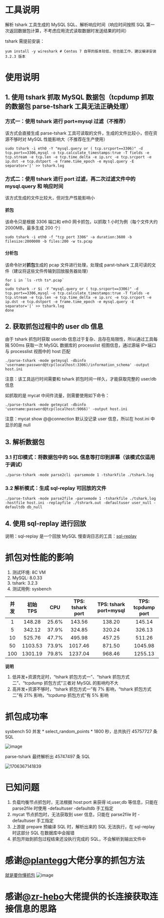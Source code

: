 # 工具说明
解析 tshark 工具生成的 MySQL SQL、解析响应时间（响应时间按照 SQL 第一次返回数据包计算，不考虑应用流式读取数据时发送结果的时间）

tshark 需提前安装：

```
yum install -y wireshark # Centos 7 自带的版本较低，但也能工作，建议编译安装 3.2.3 版本
```


# 使用说明
## 1. 使用 tshark 抓取 MySQL 数据包（tcpdump 抓取的数据包 parse-tshark 工具无法正确处理）
### 方式一：使用 tshark 进行 port+mysql 过滤（不推荐）
该方式会直接生成 parse-tshark 工具可读取的文件，生成的文件比较小，但在资源不够时对 MySQL 性能影响大（不推荐在生产使用）
```
sudo tshark -i eth0 -Y "mysql.query or ( tcp.srcport==3306)" -d tcp.port==3306,mysql -o tcp.calculate_timestamps:true -T fields -e tcp.stream -e tcp.len -e tcp.time_delta -e ip.src -e tcp.srcport -e ip.dst -e tcp.dstport -e frame.time_epoch -e mysql.query -E separator='|' >> tshark.log
```
### 方式二：使用 tshark 进行 port 过滤，再二次过滤文件中的 mysql.query 和 响应时间
该方式生成的文件比较大，但对生产性能影响小
#### 抓包
该命令只是根据 3306 端口和 eth0 网卡抓包，以抓取 1 小时为例（每个文件大约 2000MB，最多生成 200 个）
```
sudo tshark -i eth0 -f "tcp port 3306" -a duration:3600 -b filesize:2000000 -b files:200 -w ts.pcap
```
#### 分析包
该命令针对**抓包**生成的 pcap 文件进行处理，处理成 parst-tshark 工具可读的文件（建议将这些文件传输到回放服务器处理）
```
for i in `ls -rth ts*.pcap`
do
sudo tshark -r $i -Y "mysql.query or ( tcp.srcport==3306)" -d tcp.port==3306,mysql -o tcp.calculate_timestamps:true -T fields -e tcp.stream -e tcp.len -e tcp.time_delta -e ip.src -e tcp.srcport -e ip.dst -e tcp.dstport -e frame.time_epoch -e mysql.query -E separator='|' >> tshark.log
done
```
## 2. 获取抓包过程中的 user db 信息
由于 tshark 抓包时获取 user/db 信息过于复杂、且存在局限性，所以通过工具每隔 500ms 获取一次 MySQL 数据库的 processlist 视图信息，通过源端 IP+端口 与 processlist 视图中的 host 匹配

```
./parse-tshark -mode getmysql -dbinfo 'username:password@tcp(localhost:3306)/information_schema' -output host.ini
```
注意：该工具运行时间需要和 tshark 抓包时间一样久，才能获取完整的 user/db 信息

如抓取的是 mycat 中间件流量，则需要使用如下命令：

```
./parse-tshark -mode getmycat -dbinfo 'username:password@tcp(localhost:9066)' -output host.ini

```

注意：mycat show @@connection 默认没记录 user 信息，所以在 host.ini 中显示的是 null

## 3. 解析数据包
### 3.1 打印模式：将数据包中的 SQL 信息等打印到屏幕（该模式仅适用于调试）

```
./parse-tshark -mode parse2cli -parsemode 1 -tsharkfile ./tshark.log
```
### 3.2 解析模式：生成 sql-replay 可回放的文件
```
./parse-tshark -mode parse2file -parsemode 1 -tsharkfile ./tshark.log -hostfile host.ini -replayfile ./tshrark.out -defaultuser user_null -defaultdb db_null
```
## 4. 使用 sql-replay 进行回放
说明：sql-replay 是一个回放 MySQL 慢查询日志的工具：[sql-replay](https://github.com/Bowen-Tang/sql-replay)

# 抓包对性能的影响
1. 测试环境: 8C VM
2. MySQL: 8.0.33
3. tshark: 3.2.3
4. 测试用例: sysbench

| 并发 | 初始 TPS | CPU   | TPS: tshark port | TPS: tshark port+mysql |TPS: tcpdump port |
|:----:|:--------:|:-----:|:-----------:|:-----------------:|:------------:|
| 1    | 148.28   | 25.6% | 143.56      | 138.20            | 145.14       |
| 5    | 342.12   | 37.9% | 324.85      | 320.24            | 326.13       |
| 10   | 525.76   | 47.7% | 495.98      | 457.25            | 511.26       |
| 50   | 1103.53  | 73.9% | 1017.46     | 871.50            | 1045.98      |
| 100  | 1301.19  | 79.8% | 1237.04     | 968.46            | 1255.13      |

**说明**
1. 低并发+资源充足时，“tshark 抓包方式一”、“tshark 抓包方式二”、“tcpdump 抓包方式”三者对 MySQL 的影响均不大
2. 高并发+资源不够时，“tshark 抓包方式一”有 7% 影响，“tshark 抓包方式二”有 21% 影响，“tcpdump 抓包方式”有 5% 影响

# 抓包成功率
sysbench 50 并发 * select_random_points * 1800 秒，总共执行 45757727 条 SQL

![image](https://github.com/Bowen-Tang/parse-tshark/assets/52245161/caeacc29-bdde-43b6-ac4e-5350603832a7)

parse-tshark 最终解析出 45747497 条 SQL

![1706367141839](https://github.com/Bowen-Tang/parse-tshark/assets/52245161/6eb5ed7b-078a-4459-b62d-88363f856054)


# 已知问题
1. 负载均衡节点抓包时，无法根据 host:port 来获得 id,user,db 等信息，只能在 parse2file 时使用 -defaultuser -defaultdb 手工指定
2. mycat 节点抓包时，无法获取到 user 信息，只能在 parse2file 时 -defaultuser 手工指定
3. 上游是 prepare 预编译 SQL 时，解析出来的 SQL 无法执行，在 sql-replay 时这部分 SQL 在数据库中会报错
4. 抓包开始到抓包过程结束还没执行完成的 SQL，不会解析到输出文件中

# 感谢[@plantegg](https://plantegg.github.io/)大佬分享的抓包方法
[就是要你懂抓包](https://plantegg.github.io/2019/06/21/%E5%B0%B1%E6%98%AF%E8%A6%81%E4%BD%A0%E6%87%82%E6%8A%93%E5%8C%85--WireShark%E4%B9%8B%E5%91%BD%E4%BB%A4%E8%A1%8C%E7%89%88tshark/)
![image](https://github.com/Bowen-Tang/parse-tshark/assets/52245161/c1f28317-c5c6-43bb-b568-3ce9eb7504a3)
# 感谢[@zr-hebo](https://github.com/zr-hebo/sniffer-agent)大佬提供的长连接获取连接信息的思路

